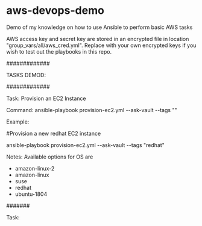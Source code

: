 # aws-devops-demo
Demo of my knowledge on how to use Ansible to perform basic AWS tasks

AWS access key and secret key are stored in an encrypted file in location "group_vars/all/aws_cred.yml".
Replace with your own encrypted keys if you wish to test out the playbooks in this repo.

#############

TASKS DEMOD:

#############

Task: Provision an EC2 Instance

Command: ansible-playbook provision-ec2.yml --ask-vault --tags "<OS>"
  
Example:

  #Provision a new redhat EC2 instance
  
  ansible-playbook provision-ec2.yml --ask-vault --tags "redhat"
  
Notes: Available options for OS are 
  - amazon-linux-2
  - amazon-linux
  - suse
  - redhat
  - ubuntu-1804
  
#######

Task:
